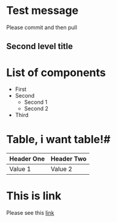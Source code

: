 # Test message
Please commit and then pull

## Second level title ## 

# List of components # 

- First 
- Second
    - Second 1
    - Second 2
- Third

# Table, i want table!#

| Header One | Header Two |
|------------|------------|
| Value 1    | Value 2    |

# This is link #

Please see this [link](/http://ya.ru "Link to Yandex")
